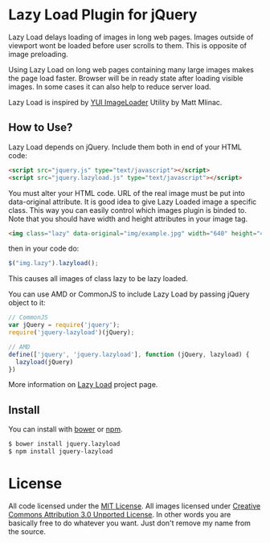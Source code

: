 # Lazy Load Plugin for jQuery

Lazy Load delays loading of images in long web pages. Images outside of viewport wont be loaded before user scrolls to them. This is opposite of image preloading.

Using Lazy Load on long web pages containing many large images makes the page load faster. Browser will be in ready state after loading visible images. In some cases it can also help to reduce server load.

Lazy Load is inspired by [YUI ImageLoader](http://developer.yahoo.com/yui/imageloader/) Utility by Matt Mlinac.

## How to Use?

Lazy Load depends on jQuery. Include them both in end of your HTML code:

```html
<script src="jquery.js" type="text/javascript"></script>
<script src="jquery.lazyload.js" type="text/javascript"></script>
```

You must alter your HTML code. URL of the real image must be put into data-original attribute. It is good idea to give Lazy Loaded image a specific class. This way you can easily control which images plugin is binded to. Note that you should have width and height attributes in your image tag.

```html
<img class="lazy" data-original="img/example.jpg" width="640" height="480">
```

then in your code do:

```js
$("img.lazy").lazyload();
```

This causes all images of class lazy to be lazy loaded.

You can use AMD or CommonJS to include Lazy Load by passing jQuery object to it:

```js
// CommonJS
var jQuery = require('jquery');
require('jquery-lazyload')(jQuery);

// AMD
define(['jquery', 'jquery.lazyload'], function (jQuery, lazyload) {
  lazyload(jQuery)
})
```

More information on [Lazy Load](http://www.appelsiini.net/projects/lazyload) project page.

## Install

You can install with [bower](http://bower.io/) or [npm](https://www.npmjs.com/).


```sh
$ bower install jquery.lazyload
$ npm install jquery-lazyload
```


# License

All code licensed under the [MIT License](http://www.opensource.org/licenses/mit-license.php). All images licensed under [Creative Commons Attribution 3.0 Unported License](http://creativecommons.org/licenses/by/3.0/deed.en_US). In other words you are basically free to do whatever you want. Just don't remove my name from the source.

